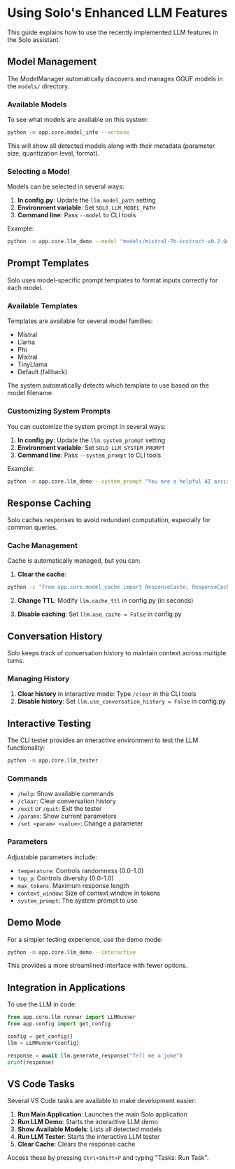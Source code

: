 # Using Solo's Enhanced LLM Features

This guide explains how to use the recently implemented LLM features in the Solo assistant.

## Model Management

The ModelManager automatically discovers and manages GGUF models in the `models/` directory.

### Available Models

To see what models are available on this system:

```bash
python -m app.core.model_info --verbose
```

This will show all detected models along with their metadata (parameter size, quantization level, format).

### Selecting a Model

Models can be selected in several ways:

1. **In config.py**: Update the `llm.model_path` setting
2. **Environment variable**: Set `SOLO_LLM_MODEL_PATH`
3. **Command line**: Pass `--model` to CLI tools

Example:
```bash
python -m app.core.llm_demo --model "models/mistral-7b-instruct-v0.2.Q4_K_M.gguf" --interactive
```

## Prompt Templates

Solo uses model-specific prompt templates to format inputs correctly for each model.

### Available Templates

Templates are available for several model families:
- Mistral
- Llama
- Phi
- Mixtral
- TinyLlama
- Default (fallback)

The system automatically detects which template to use based on the model filename.

### Customizing System Prompts

You can customize the system prompt in several ways:

1. **In config.py**: Update the `llm.system_prompt` setting
2. **Environment variable**: Set `SOLO_LLM_SYSTEM_PROMPT`
3. **Command line**: Pass `--system_prompt` to CLI tools

Example:
```bash
python -m app.core.llm_demo --system_prompt "You are a helpful AI assistant named Solo." --interactive
```

## Response Caching

Solo caches responses to avoid redundant computation, especially for common queries.

### Cache Management

Cache is automatically managed, but you can:

1. **Clear the cache**:
```bash
python -c "from app.core.model_cache import ResponseCache; ResponseCache().clear_cache()"
```

2. **Change TTL**: Modify `llm.cache_ttl` in config.py (in seconds)

3. **Disable caching**: Set `llm.use_cache = False` in config.py

## Conversation History

Solo keeps track of conversation history to maintain context across multiple turns.

### Managing History

1. **Clear history** in interactive mode: Type `/clear` in the CLI tools
2. **Disable history**: Set `llm.use_conversation_history = False` in config.py

## Interactive Testing

The CLI tester provides an interactive environment to test the LLM functionality:

```bash
python -m app.core.llm_tester
```

### Commands

- `/help`: Show available commands
- `/clear`: Clear conversation history
- `/exit` or `/quit`: Exit the tester
- `/params`: Show current parameters
- `/set <param> <value>`: Change a parameter

### Parameters

Adjustable parameters include:
- `temperature`: Controls randomness (0.0-1.0)
- `top_p`: Controls diversity (0.0-1.0)
- `max_tokens`: Maximum response length
- `context_window`: Size of context window in tokens
- `system_prompt`: The system prompt to use

## Demo Mode

For a simpler testing experience, use the demo mode:

```bash
python -m app.core.llm_demo --interactive
```

This provides a more streamlined interface with fewer options.

## Integration in Applications

To use the LLM in code:

```python
from app.core.llm_runner import LLMRunner
from app.config import get_config

config = get_config()
llm = LLMRunner(config)

response = await llm.generate_response("Tell me a joke")
print(response)
```

## VS Code Tasks

Several VS Code tasks are available to make development easier:

1. **Run Main Application**: Launches the main Solo application
2. **Run LLM Demo**: Starts the interactive LLM demo
3. **Show Available Models**: Lists all detected models
4. **Run LLM Tester**: Starts the interactive LLM tester
5. **Clear Cache**: Clears the response cache

Access these by pressing `Ctrl+Shift+P` and typing "Tasks: Run Task".
